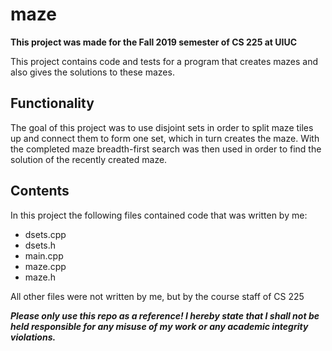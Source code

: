 # maze
**This project was made for the Fall 2019 semester of CS 225 at UIUC**

This project contains code and tests for a program that creates mazes and also gives the solutions to these mazes. 

## Functionality
The goal of this project was to use disjoint sets in order to split maze tiles up and connect them to form one set, which in turn creates the maze. 
With the completed maze breadth-first search was then used in order to find the solution of the recently created maze.

## Contents
In this project the following files contained code that was written by me:
* dsets.cpp
* dsets.h
* main.cpp
* maze.cpp
* maze.h

All other files were not written by me, but by the course staff of CS 225

_**Please only use this repo as a reference! I hereby state that I shall not be held responsible for any misuse of my work or any academic integrity violations.**_
